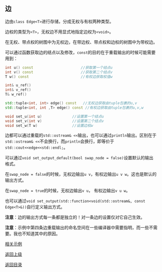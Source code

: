 ## 边

边由`class Edge<T>`进行存储，分成无权与有权两种类型。

边权的类型为`<T>`，无权边不用显式地指定边权为`<void>`。

在无权、带点权的树图中为无权边，在带边权、带点权和边权的树图中为带权边。

可以通过函数获取边的结点以及修改，`const`的目的在于重载输出的时候可能需要用到：

```cpp
int u() const                      //获取第一个结点u
int v() const                      //获取第二个结点v
T w() const                        //有权边获取权值w

int& u_ref() 
int& v_ref() 
T& w_ref() 

std::tuple<int, int> edge() const   //无权边获取由tuple包裹的u,v
std::tuple<int, int ,T> edge() const //有权边获取由tuple包裹的u,v,w

void set_u(int u)              //设置第一个结点u
void set_v(int v)              //设置第二个结点v
void set_w(T w)                //设置边权w
```

边都可以通过重载的`std::ostream& <<`输出，也可以通过`println`输出。区别在于`std::ostream& <<`不会换行，而`println`会换行，即等价于`std::cout<<edge<<std::endl;`。

可以通过`void set_output_default(bool swap_node = false)`设置默认的输出格式。

在`swap_node = false`的时候，无权边输出`u v`，有权边输出`u v w`。这也是默认的输出方式。

在`swap_node = true`的时候，无权边输出`v u`， 有权边输出`v u w`。

也可以通过`void set_output(std::function<void(std::ostream&, const Edge<T>&))`自行定义输出方式。

**注意**：边的输出方式每一条都是独立的！对一条边的设置仅对它自己生效。

**注意**：示例中第四条边重载输出的命名空间在一些编译器中需要指明，而一些不需要。我也不知道其中的原因。

[相关示例](../../../examples/print_edge.cpp)

[返回上级](./summary.md)

[返回目录](../../home.md)
